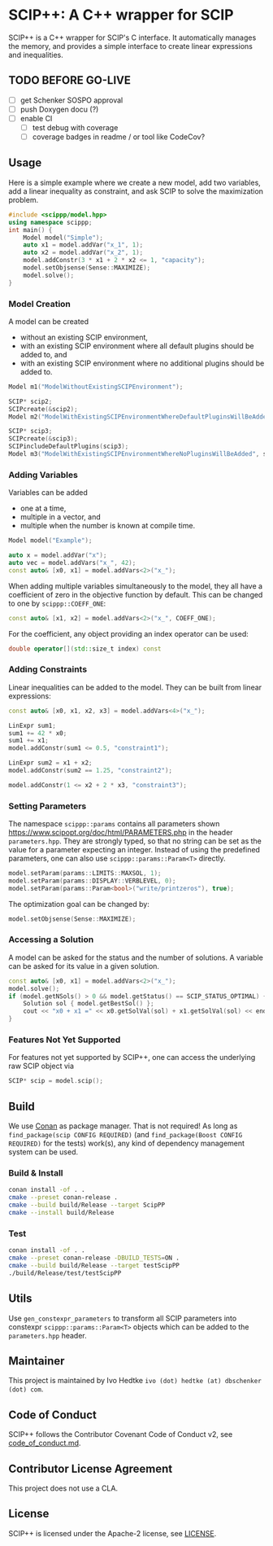 # SCIP++: A C++ wrapper for SCIP

SCIP++ is a C++ wrapper for SCIP's C interface.
It automatically manages the memory, and provides a simple interface to create linear expressions and inequalities.

## TODO BEFORE GO-LIVE

- [ ] get Schenker SOSPO approval
- [ ] push Doxygen docu (?)
- [ ] enable CI
  - [ ] test debug with coverage
  - [ ] coverage badges in readme / or tool like CodeCov?

## Usage

Here is a simple example where we create a new model, add two variables, add a linear inequality as constraint, and ask
SCIP to solve the maximization problem.

```cpp
#include <scippp/model.hpp>
using namespace scippp;
int main() {
    Model model("Simple");
    auto x1 = model.addVar("x_1", 1);
    auto x2 = model.addVar("x_2", 1);
    model.addConstr(3 * x1 + 2 * x2 <= 1, "capacity");
    model.setObjsense(Sense::MAXIMIZE);
    model.solve();
}
```

### Model Creation

A model can be created

* without an existing SCIP environment,
* with an existing SCIP environment where all default plugins should be added to, and
* with an existing SCIP environment where no additional plugins should be added to.

```cpp
Model m1("ModelWithoutExistingSCIPEnvironment");

SCIP* scip2;
SCIPcreate(&scip2);
Model m2("ModelWithExistingSCIPEnvironmentWhereDefaultPluginsWillBeAdded", scip2);

SCIP* scip3;
SCIPcreate(&scip3);
SCIPincludeDefaultPlugins(scip3);
Model m3("ModelWithExistingSCIPEnvironmentWhereNoPluginsWillBeAdded", scip3, false);
```

### Adding Variables

Variables can be added

* one at a time,
* multiple in a vector, and
* multiple when the number is known at compile time.

```cpp
Model model("Example");

auto x = model.addVar("x");
auto vec = model.addVars("x_", 42);
const auto& [x0, x1] = model.addVars<2>("x_");
```

When adding multiple variables simultaneously to the model, they all have a coefficient of zero in the objective
function by default.
This can be changed to one by `scippp::COEFF_ONE`:
```cpp
const auto& [x1, x2] = model.addVars<2>("x_", COEFF_ONE);
```

For the coefficient, any object providing an index operator can be used:
```cpp
double operator[](std::size_t index) const
```

### Adding Constraints

Linear inequalities can be added to the model. They can be built from linear expressions:

```cpp
const auto& [x0, x1, x2, x3] = model.addVars<4>("x_");

LinExpr sum1;
sum1 += 42 * x0;
sum1 += x1;
model.addConstr(sum1 <= 0.5, "constraint1");

LinExpr sum2 = x1 + x2;
model.addConstr(sum2 == 1.25, "constraint2");

model.addConstr(1 <= x2 + 2 * x3, "constraint3");
```

### Setting Parameters

The namespace `scippp::params` contains all parameters shown https://www.scipopt.org/doc/html/PARAMETERS.php in the
header `parameters.hpp`. They are strongly typed, so that no string can be set as the value for a parameter expecting an
integer. Instead of using the predefined parameters, one can also use `scippp::params::Param<T>` directly.

```cpp
model.setParam(params::LIMITS::MAXSOL, 1);
model.setParam(params::DISPLAY::VERBLEVEL, 0);
model.setParam(params::Param<bool>("write/printzeros"), true);
```

The optimization goal can be changed by:
```cpp
model.setObjsense(Sense::MAXIMIZE);
```

### Accessing a Solution

A model can be asked for the status and the number of solutions.
A variable can be asked for its value in a given solution.

```cpp
const auto& [x0, x1] = model.addVars<2>("x_");
model.solve();
if (model.getNSols() > 0 && model.getStatus() == SCIP_STATUS_OPTIMAL) {
    Solution sol { model.getBestSol() };
    cout << "x0 + x1 =" << x0.getSolVal(sol) + x1.getSolVal(sol) << endl;
}
```

### Features Not Yet Supported

For features not yet supported by SCIP++, one can access the underlying raw SCIP object via

```cpp
SCIP* scip = model.scip();
```

## Build

We use [Conan](https://conan.io/center/) as package manager.
That is not required! As long as `find_package(scip CONFIG REQUIRED)` (and `find_package(Boost CONFIG REQUIRED)` for
the tests) work(s), any kind of dependency management system can be used.

### Build & Install

```bash
conan install -of . .
cmake --preset conan-release .
cmake --build build/Release --target ScipPP
cmake --install build/Release
```

### Test

```bash
conan install -of . .
cmake --preset conan-release -DBUILD_TESTS=ON .
cmake --build build/Release --target testScipPP
./build/Release/test/testScipPP
```

## Utils

Use `gen_constexpr_parameters` to transform all SCIP parameters into constexpr `scippp::params::Param<T>` objects which
can be added to the `parameters.hpp` header.

## Maintainer

This project is maintained by Ivo Hedtke `ivo (dot) hedtke (at) dbschenker (dot) com`.

## Code of Conduct

SCIP++ follows the Contributor Covenant Code of Conduct v2, see [code_of_conduct.md](code_of_conduct.md).

## Contributor License Agreement

This project does not use a CLA.

## License

SCIP++ is licensed under the Apache-2 license, see [LICENSE](LICENSE).
